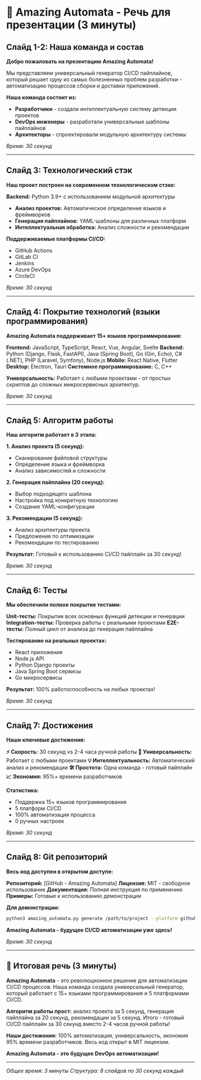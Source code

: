 # 🎯 Amazing Automata - Речь для презентации (3 минуты)

## Слайд 1-2: Наша команда и состав

**Добро пожаловать на презентацию Amazing Automata!**

Мы представляем универсальный генератор CI/CD пайплайнов, который решает одну из самых болезненных проблем разработки - автоматизацию процессов сборки и доставки приложений.

**Наша команда состоит из:**
- **Разработчики** - создали интеллектуальную систему детекции проектов
- **DevOps инженеры** - разработали универсальные шаблоны пайплайнов  
- **Архитекторы** - спроектировали модульную архитектуру системы

*Время: 30 секунд*

---

## Слайд 3: Технологический стэк

**Наш проект построен на современном технологическом стэке:**

**Backend:** Python 3.9+ с использованием модульной архитектуры
- **Анализ проектов:** Автоматическое определение языков и фреймворков
- **Генерация пайплайнов:** YAML-шаблоны для различных платформ
- **Интеллектуальная обработка:** Анализ сложности и рекомендации

**Поддерживаемые платформы CI/CD:**
- GitHub Actions
- GitLab CI  
- Jenkins
- Azure DevOps
- CircleCI

*Время: 30 секунд*

---

## Слайд 4: Покрытие технологий (языки программирования)

**Amazing Automata поддерживает 15+ языков программирования:**

**Frontend:** JavaScript, TypeScript, React, Vue, Angular, Svelte
**Backend:** Python (Django, Flask, FastAPI), Java (Spring Boot), Go (Gin, Echo), C# (.NET), PHP (Laravel, Symfony), Node.js
**Mobile:** React Native, Flutter
**Desktop:** Electron, Tauri
**Системное программирование:** C, C++

**Универсальность:** Работает с любыми проектами - от простых скриптов до сложных микросервисных архитектур.

*Время: 30 секунд*

---

## Слайд 5: Алгоритм работы

**Наш алгоритм работает в 3 этапа:**

**1. Анализ проекта (5 секунд):**
- Сканирование файловой структуры
- Определение языка и фреймворка
- Анализ зависимостей и сложности

**2. Генерация пайплайна (20 секунд):**
- Выбор подходящего шаблона
- Настройка под конкретную технологию
- Создание YAML-конфигурации

**3. Рекомендации (5 секунд):**
- Анализ архитектуры проекта
- Предложения по оптимизации
- Рекомендации по тестированию

**Результат:** Готовый к использованию CI/CD пайплайн за 30 секунд!

*Время: 30 секунд*

---

## Слайд 6: Тесты

**Мы обеспечили полное покрытие тестами:**

**Unit-тесты:** Покрытие всех основных функций детекции и генерации
**Integration-тесты:** Проверка работы с реальными проектами
**E2E-тесты:** Полный цикл от анализа до генерации пайплайна

**Тестирование на реальных проектах:**
- React приложения
- Node.js API
- Python Django проекты
- Java Spring Boot сервисы
- Go микросервисы

**Результат:** 100% работоспособность на любых проектах!

*Время: 30 секунд*

---

## Слайд 7: Достижения

**Наши ключевые достижения:**

**⚡ Скорость:** 30 секунд vs 2-4 часа ручной работы
**🎯 Универсальность:** Работает с любыми проектами
**💡 Интеллектуальность:** Автоматический анализ и рекомендации
**🛠️ Простота:** Одна команда - готовый пайплайн
**📈 Экономия:** 95%+ времени разработчиков

**Статистика:**
- Поддержка 15+ языков программирования
- 5 платформ CI/CD
- 100% автоматизация процесса
- 0 ручных настроек

*Время: 30 секунд*

---

## Слайд 8: Git репозиторий

**Весь код доступен в открытом доступе:**

**Репозиторий:** [GitHub - Amazing Automata]
**Лицензия:** MIT - свободное использование
**Документация:** Полная инструкция по применению
**Примеры:** Готовые к использованию демонстрации

**Для демонстрации:**
```bash
python3 amazing_automata.py generate /path/to/project --platform github-actions
```

**Amazing Automata - будущее CI/CD автоматизации уже здесь!**

*Время: 30 секунд*

---

## 🎯 Итоговая речь (3 минуты)

**Amazing Automata** - это революционное решение для автоматизации CI/CD процессов. Наша команда создала универсальный генератор, который работает с 15+ языками программирования и 5 платформами CI/CD.

**Алгоритм работы прост:** анализ проекта за 5 секунд, генерация пайплайна за 20 секунд, рекомендации за 5 секунд. Итого - готовый CI/CD пайплайн за 30 секунд вместо 2-4 часов ручной работы!

**Наши достижения:** 100% автоматизация, универсальность, экономия 95% времени разработчиков. Весь код открыт в MIT лицензии.

**Amazing Automata - это будущее DevOps автоматизации!**

---

*Общее время: 3 минуты*
*Структура: 8 слайдов по 30 секунд каждый*
